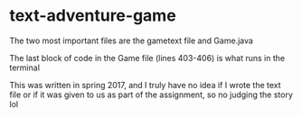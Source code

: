 # text-adventure-game

The two most important files are the gametext file and Game.java 

The last block of code in the Game file (lines 403-406) is what runs in the terminal

This was written in spring 2017, and I truly have no idea if I wrote the text file or if it was given to us as part of the assignment, so no judging the story lol
